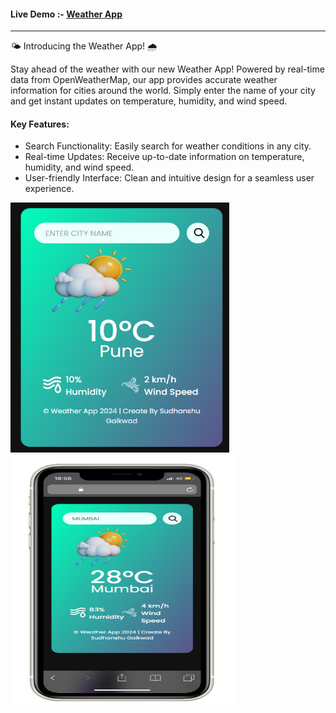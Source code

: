 <h4>Live Demo :-  <a href=""> Weather App</a> </h4>

<hr></hr>

🌤️ Introducing the Weather App! 🌧️

Stay ahead of the weather with our new Weather App! Powered by real-time data from OpenWeatherMap, our app provides accurate weather information for cities around the world. Simply enter the name of your city and get instant updates on temperature, humidity, and wind speed.

<h4>Key Features: </h4>
<ul>
  <li>Search Functionality: Easily search for weather conditions in any city.</li>
  <li>Real-time Updates: Receive up-to-date information on temperature, humidity, and wind speed.</li>
  <li>User-friendly Interface: Clean and intuitive design for a seamless user experience.</li>
</ul>





<img src="https://github.com/sudhanshu1313/Weather-App/blob/main/app01.png" alt="Shopping Mart 1" width="350" height="400px">

<img src="https://github.com/sudhanshu1313/Weather-App/blob/main/app02.png" alt="Shopping Mart 2" width="360" height="400px">
